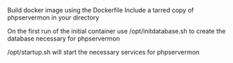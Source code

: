Build docker image using the Dockerfile
Include a tarred copy of phpservermon in your directory

On the first run of the initial container use /opt/initdatabase.sh to create the database necessary for phpservermon

/opt/startup.sh will start the necessary services for phpservermon

